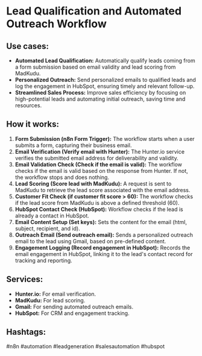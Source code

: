 # Lead Qualification and Automated Outreach Workflow

## Use cases:

- **Automated Lead Qualification:** Automatically qualify leads coming from a form submission based on email validity and lead scoring from MadKudu.
- **Personalized Outreach:** Send personalized emails to qualified leads and log the engagement in HubSpot, ensuring timely and relevant follow-up.
- **Streamlined Sales Process:** Improve sales efficiency by focusing on high-potential leads and automating initial outreach, saving time and resources.

## How it works:

1.  **Form Submission (n8n Form Trigger):** The workflow starts when a user submits a form, capturing their business email.
2.  **Email Verification (Verify email with Hunter):** The Hunter.io service verifies the submitted email address for deliverability and validity.
3.  **Email Validation Check (Check if the email is valid):**  The workflow checks if the email is valid based on the response from Hunter. If not, the workflow stops and does nothing.
4.  **Lead Scoring (Score lead with MadKudu):** A request is sent to MadKudu to retrieve the lead score associated with the email address.
5.  **Customer Fit Check (if customer fit score > 60):** The workflow checks if the lead score from MadKudu is above a defined threshold (60).
6.  **HubSpot Contact Check (HubSpot):** Workflow checks if the lead is already a contact in HubSpot.
7.  **Email Content Setup (Set keys):** Sets the content for the email (html, subject, recipient, and id).
8.  **Outreach Email (Send outreach email):** Sends a personalized outreach email to the lead using Gmail, based on pre-defined content.
9.  **Engagement Logging (Record engagement in HubSpot):** Records the email engagement in HubSpot, linking it to the lead's contact record for tracking and reporting.

## Services:

-   **Hunter.io:** For email verification.
-   **MadKudu:** For lead scoring.
-   **Gmail:** For sending automated outreach emails.
-   **HubSpot:** For CRM and engagement tracking.

## Hashtags:

#n8n #automation #leadgeneration #salesautomation #hubspot
